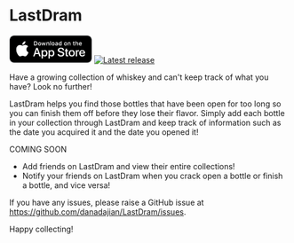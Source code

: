 # LastDram

[<img src=".github/appstore-badge.png" height="50">](https://apps.apple.com/us/app/lastdram/id1608962972) [![Latest release](https://img.shields.io/github/release/danadajian/LastDram.svg)](https://github.com/danadajian/LastDram/releases)

Have a growing collection of whiskey and can't keep track of what you have? Look no further!

LastDram helps you find those bottles that have been open for too long so you can finish them off before they lose their flavor. Simply add each bottle in your collection through LastDram and keep track of information such as the date you acquired it and the date you opened it!

COMING SOON

- Add friends on LastDram and view their entire collections!
- Notify your friends on LastDram when you crack open a bottle or finish a bottle, and vice versa!

If you have any issues, please raise a GitHub issue at https://github.com/danadajian/LastDram/issues.

Happy collecting!
